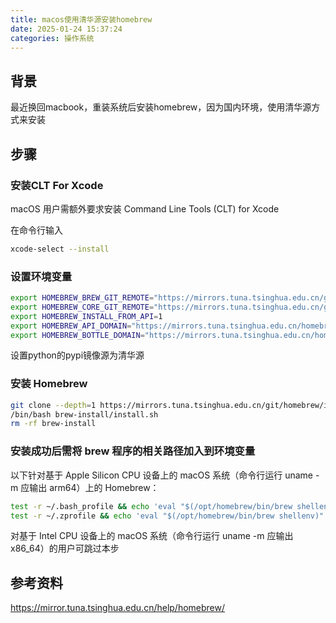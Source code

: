```yaml
---
title: macos使用清华源安装homebrew
date: 2025-01-24 15:37:24
categories: 操作系统
---
```

## 背景

最近换回macbook，重装系统后安装homebrew，因为国内环境，使用清华源方式来安装

<!-- more -->

## 步骤

### 安装CLT For Xcode

macOS 用户需额外要求安装 Command Line Tools (CLT) for Xcode

在命令行输入 

```bash
xcode-select --install
```

### 设置环境变量

```bash
export HOMEBREW_BREW_GIT_REMOTE="https://mirrors.tuna.tsinghua.edu.cn/git/homebrew/brew.git"
export HOMEBREW_CORE_GIT_REMOTE="https://mirrors.tuna.tsinghua.edu.cn/git/homebrew/homebrew-core.git"
export HOMEBREW_INSTALL_FROM_API=1
export HOMEBREW_API_DOMAIN="https://mirrors.tuna.tsinghua.edu.cn/homebrew-bottles/api"
export HOMEBREW_BOTTLE_DOMAIN="https://mirrors.tuna.tsinghua.edu.cn/homebrew-bottles"
```

设置python的pypi镜像源为清华源

### 安装 Homebrew

```bash
git clone --depth=1 https://mirrors.tuna.tsinghua.edu.cn/git/homebrew/install.git brew-install
/bin/bash brew-install/install.sh
rm -rf brew-install
```

### 安装成功后需将 brew 程序的相关路径加入到环境变量

以下针对基于 Apple Silicon CPU 设备上的 macOS 系统（命令行运行 uname -m 应输出 arm64）上的 Homebrew：

```bash
test -r ~/.bash_profile && echo 'eval "$(/opt/homebrew/bin/brew shellenv)"' >> ~/.bash_profile
test -r ~/.zprofile && echo 'eval "$(/opt/homebrew/bin/brew shellenv)"' >> ~/.zprofile
```

对基于 Intel CPU 设备上的 macOS 系统（命令行运行 uname -m 应输出 x86\_64）的用户可跳过本步

## 参考资料

https://mirror.tuna.tsinghua.edu.cn/help/homebrew/
